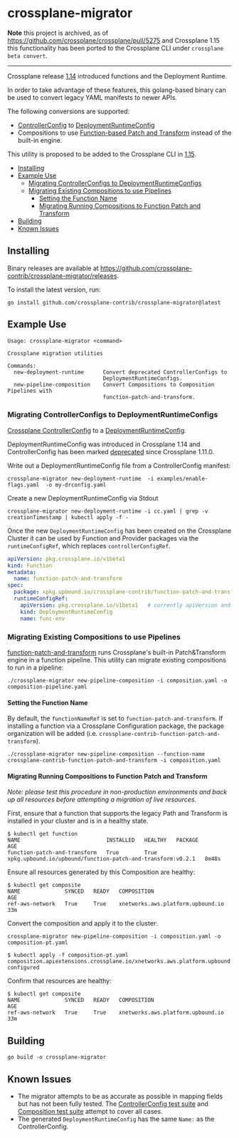 
# crossplane-migrator <!-- omit in toc -->

**Note** this project is archived, as of https://github.com/crossplane/crossplane/pull/5275 and Crossplane 1.15 this functionality has been ported to the Crossplane CLI under `crossplane beta convert`.

---

Crossplane release [1.14](https://github.com/crossplane/crossplane/releases/tag/v1.14.0) introduced functions and the Deployment Runtime.

In order to take advantage of these features, this golang-based binary can be used to convert legacy YAML manifests to newer APIs.

The following conversions are supported:

- [ControllerConfig](https://docs.crossplane.io/latest/concepts/providers/#controller-configuration) to [DeploymentRuntimeConfig](https://docs.crossplane.io/latest/concepts/providers/#runtime-configuration)
- Compositions to use [Function-based Patch and Transform](https://github.com/crossplane-contrib/function-patch-and-transform) instead of the built-in engine.
  
This utility is proposed to be added to the Crossplane CLI in [1.15](https://github.com/crossplane/crossplane/issues/4922).

- [Installing](#installing)
- [Example Use](#example-use)
  - [Migrating ControllerConfigs to DeploymentRuntimeConfigs](#migrating-controllerconfigs-to-deploymentruntimeconfigs)
  - [Migrating Existing Compositions to use Pipelines](#migrating-existing-compositions-to-use-pipelines)
    - [Setting the Function Name](#setting-the-function-name)
    - [Migrating Running Compositions to Function Patch and Transform](#migrating-running-compositions-to-function-patch-and-transform)
- [Building](#building)
- [Known Issues](#known-issues)

## Installing

Binary releases are available at <https://github.com/crossplane-contrib/crossplane-migrator/releases>.

To install the latest version, run:

```shell
go install github.com/crossplane-contrib/crossplane-migrator@latest
```

## Example Use

```console
Usage: crossplane-migrator <command>

Crossplane migration utilities

Commands:
  new-deployment-runtime      Convert deprecated ControllerConfigs to
                              DeploymentRuntimeConfigs.
  new-pipeline-composition    Convert Compositions to Composition Pipelines with
                              function-patch-and-transform.
```

### Migrating ControllerConfigs to DeploymentRuntimeConfigs

[Crossplane ControllerConfig](https://docs.crossplane.io/latest/concepts/packages/#speccontrollerconfigref) to a [DeploymentRuntimeConfig](https://github.com/crossplane/crossplane/blob/master/design/one-pager-package-runtime-config.md).

DeploymentRuntimeConfig was introduced in Crossplane 1.14 and ControllerConfig has been marked [deprecated](https://github.com/crossplane/crossplane/issues/3601) since Crossplane 1.11.0.

Write out a DeploymentRuntimeConfig file from a ControllerConfig manifest:

```console
crossplane-migrator new-deployment-runtime  -i examples/enable-flags.yaml  -o my-drconfig.yaml
```

Create a new DeploymentRuntimeConfig via Stdout

```console
crossplane-migrator new-deployment-runtime -i cc.yaml | grep -v creationTimestamp | kubectl apply -f - 
```  

Once the new `DeploymentRuntimeConfig` has been created on the Crossplane Cluster it can be used by Function and Provider
packages via the `runtimeConfigRef`, which replaces `controllerConfigRef`.

```yaml
apiVersion: pkg.crossplane.io/v1beta1
kind: Function
metadata:
  name: function-patch-and-transform
spec:
  package: xpkg.upbound.io/crossplane-contrib/function-patch-and-transform:v0.1.4
  runtimeConfigRef:
    apiVersion: pkg.crossplane.io/v1beta1   # currently apiVersion and kind are optional
    kind: DeploymentRuntimeConfig
    name: func-env
```

### Migrating Existing Compositions to use Pipelines

[function-patch-and-transform](https://github.com/crossplane-contrib/function-patch-and-transform) runs Crossplane's built-in Patch&Transform engine in a function pipeline. This utility can migrate existing compositions to run in a pipeline:

```console
./crossplane-migrator new-pipeline-composition -i composition.yaml -o composition-pipeline.yaml
```

#### Setting the Function Name

By default, the `functionNameRef` is set to `function-patch-and-transform`. If installing a function via a Crossplane Configuration package, the package organization will be added (i.e. `crossplane-contrib-function-patch-and-transform`).

```shell
./crossplane-migrator new-pipeline-composition --function-name crossplane-contrib-function-patch-and-transform -i composition.yaml
```

#### Migrating Running Compositions to Function Patch and Transform

*Note: please test this procedure in non-production environments and back up all resources before attempting a migration of live resources*.

First, ensure that a function that supports the legacy Path and Transform is installed in your cluster and is in a healthy state.

```shell
$ kubectl get function
NAME                           INSTALLED   HEALTHY   PACKAGE                                                       AGE
function-patch-and-transform   True        True      xpkg.upbound.io/upbound/function-patch-and-transform:v0.2.1   8m48s
```

Ensure all resources generated by this Composition are healthy:

```shell
$ kubectl get composite 
NAME              SYNCED   READY   COMPOSITION                         AGE
ref-aws-network   True     True    xnetworks.aws.platform.upbound.io   33m

```

Convert the composition and apply it to the cluster:

```shell
crossplane-migrator new-pipeline-composition -i composition.yaml -o composition-pt.yaml
```

```shell
$ kubectl apply -f composition-pt.yaml
composition.apiextensions.crossplane.io/xnetworks.aws.platform.upbound.io configured
```

Confirm that resources are healthy:

```shell
$ kubectl get composite 
NAME              SYNCED   READY   COMPOSITION                         AGE
ref-aws-network   True     True    xnetworks.aws.platform.upbound.io   33m

```

## Building

```console
go build -o crossplane-migrator
```

## Known Issues

- The migrator attempts to be as accurate as possible in mapping fields but has not been fully tested. The [ControllerConfig test suite](newdeploymentruntime/converter_test.go) and [Composition test suite](newpipelinecomposition/converter_test.go) attempt to cover all cases.
- The generated `DeploymentRuntimeConfig` has the same `Name:` as the ControllerConfig.
  
